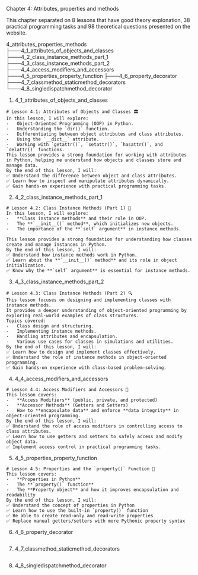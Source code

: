 Chapter 4: Attributes, properties and methods

This chapter separated on 8 lessons that have good theory explonation, 38 practical programming tasks and 98 theoretical questions presented on the website.

4_attributes_properties_methods
├───4_1_attributes_of_objects_and_classes
├───4_2_class_instance_methods_part_1
├───4_3_class_instance_methods_part_2
├───4_4_access_modifiers_and_accessors
├───4_5_properties_property_function
├───4_6_property_decorator
├───4_7_classmethod_staticmethod_decorators
└───4_8_singledispatchmethod_decorator

1. 4_1_attributes_of_objects_and_classes

```
# Lesson 4.1: Attributes of Objects and Classes 🏛️
In this lesson, I will explore:
-   Object-Oriented Programming (OOP) in Python.
-   Understanding the `dir()` function.
-   Differentiating between object attributes and class attributes.
-   Using the `__dict__` attribute.
-   Working with `getattr()`, `setattr()`, `hasattr()`, and `delattr()` functions.
This lesson provides a strong foundation for working with attributes in Python, helping me understand how objects and classes store and manage data.
By the end of this lesson, I will:
✅ Understand the difference between object and class attributes.
✅ Learn how to inspect and manipulate attributes dynamically.
✅ Gain hands-on experience with practical programming tasks.
```

2. 4_2_class_instance_methods_part_1

```
# Lesson 4.2: Class Instance Methods (Part 1) 📌
In this lesson, I will explore:
-   **Class instance methods** and their role in OOP.
-   The **`__init__()` method**, which initializes new objects.
-   The importance of the **`self` argument** in instance methods.

This lesson provides a strong foundation for understanding how classes create and manage instances in Python.
By the end of this lesson, I will:
✅ Understand how instance methods work in Python.
✅ Learn about the **`__init__()` method** and its role in object initialization.
✅ Know why the **`self` argument** is essential for instance methods.
```

3. 4_3_class_instance_methods_part_2

```
# Lesson 4.3: Class Instance Methods (Part 2) 🔍
This lesson focuses on designing and implementing classes with instance methods.
It provides a deeper understanding of object-oriented programming by exploring real-world examples of class structures.
Topics covered:
-   Class design and structuring.
-   Implementing instance methods.
-   Handling attributes and encapsulation.
-   Various use cases for classes in simulations and utilities.
By the end of this lesson, I will:
✅ Learn how to design and implement classes effectively.
✅ Understand the role of instance methods in object-oriented programming.
✅ Gain hands-on experience with class-based problem-solving.
```

4. 4_4_access_modifiers_and_accessors

```
# Lesson 4.4: Access Modifiers and Accessors 🔐
This lesson covers:
-   **Access Modifiers** (public, private, and protected)
-   **Accessor Methods** (Getters and Setters)
-   How to **encapsulate data** and enforce **data integrity** in object-oriented programming.
By the end of this lesson, I will:
✅ Understand the role of access modifiers in controlling access to class attributes.
✅ Learn how to use getters and setters to safely access and modify object data.
✅ Implement access control in practical programming tasks.
```

5. 4_5_properties_property_function

```
# Lesson 4.5: Properties and the `property()` Function 🧩
This lesson covers:
-   **Properties in Python**
-   The **`property()` function**
-   The **Property object** and how it improves encapsulation and readability
By the end of this lesson, I will:
✅ Understand the concept of properties in Python
✅ Learn how to use the built-in `property()` function
✅ Be able to create read-only and read-write properties
✅ Replace manual getters/setters with more Pythonic property syntax
```

6. 4_6_property_decorator

```

```

7. 4_7_classmethod_staticmethod_decorators

```

```

8. 4_8_singledispatchmethod_decorator

```

```
